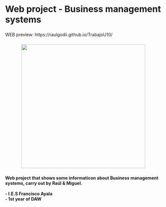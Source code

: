 <h1 align="left">Web project - Business management systems</h1>

###

<p align="left">WEB preview: https://raulgodii.github.io/TrabajoU10/</p>

###

<div align="center">
  <img height="400" src="https://i.postimg.cc/fTYxn61n/image.png"  />
</div>

###

<h4 align="left">Web project that shows some informaticon about Business management systems, carry out by Raúl & Miguel.<br><br>- I.E.S Francisco Ayala<br>- 1st year of DAW</h4>

###
